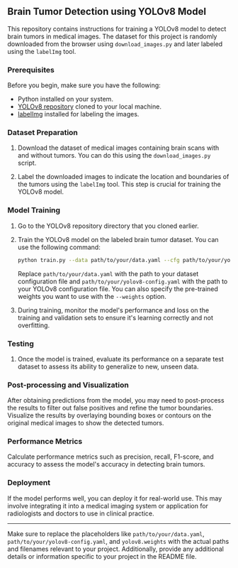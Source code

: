 ## Brain Tumor Detection using YOLOv8 Model

This repository contains instructions for training a YOLOv8 model to detect brain tumors in medical images. The dataset for this project is randomly downloaded from the browser using `download_images.py` and later labeled using the `labelImg` tool.

### Prerequisites

Before you begin, make sure you have the following:

- Python installed on your system.
- [YOLOv8 repository](https://github.com/ultralytics/yolov5) cloned to your local machine.
- [labelImg](https://github.com/tzutalin/labelImg) installed for labeling the images.

### Dataset Preparation

1. Download the dataset of medical images containing brain scans with and without tumors. You can do this using the `download_images.py` script.

2. Label the downloaded images to indicate the location and boundaries of the tumors using the `labelImg` tool. This step is crucial for training the YOLOv8 model.

### Model Training

1. Go to the YOLOv8 repository directory that you cloned earlier.

2. Train the YOLOv8 model on the labeled brain tumor dataset. You can use the following command:

   ```bash
   python train.py --data path/to/your/data.yaml --cfg path/to/your/yolov8-config.yaml --weights yolov8.weights
   ```

   Replace `path/to/your/data.yaml` with the path to your dataset configuration file and `path/to/your/yolov8-config.yaml` with the path to your YOLOv8 configuration file. You can also specify the pre-trained weights you want to use with the `--weights` option.

3. During training, monitor the model's performance and loss on the training and validation sets to ensure it's learning correctly and not overfitting.

### Testing

1. Once the model is trained, evaluate its performance on a separate test dataset to assess its ability to generalize to new, unseen data.

### Post-processing and Visualization

After obtaining predictions from the model, you may need to post-process the results to filter out false positives and refine the tumor boundaries. Visualize the results by overlaying bounding boxes or contours on the original medical images to show the detected tumors.

### Performance Metrics

Calculate performance metrics such as precision, recall, F1-score, and accuracy to assess the model's accuracy in detecting brain tumors.

### Deployment

If the model performs well, you can deploy it for real-world use. This may involve integrating it into a medical imaging system or application for radiologists and doctors to use in clinical practice.

---

Make sure to replace the placeholders like `path/to/your/data.yaml`, `path/to/your/yolov8-config.yaml`, and `yolov8.weights` with the actual paths and filenames relevant to your project. Additionally, provide any additional details or information specific to your project in the README file.
